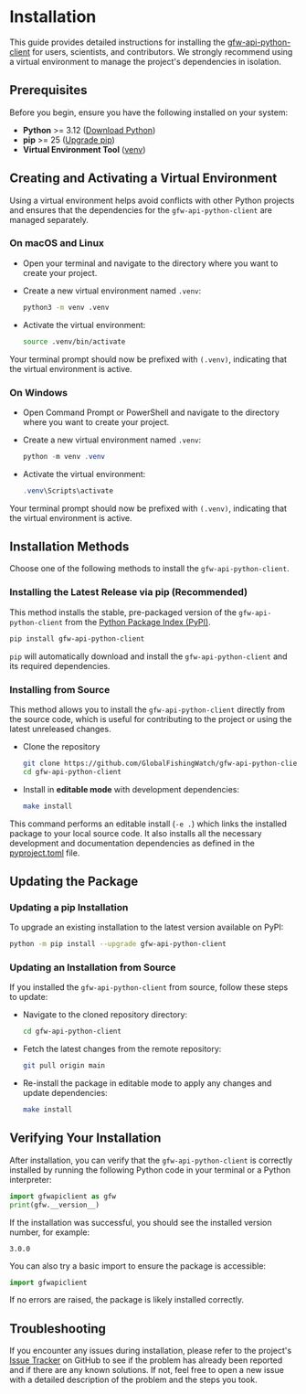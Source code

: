 # Installation

This guide provides detailed instructions for installing the [gfw-api-python-client](https://github.com/GlobalFishingWatch/gfw-api-python-client) for users, scientists, and contributors. We strongly recommend using a virtual environment to manage the project's dependencies in isolation.

## Prerequisites

Before you begin, ensure you have the following installed on your system:

- **Python** >= 3.12 ([Download Python](https://www.python.org/downloads/))
- **pip** >= 25 ([Upgrade pip](https://pip.pypa.io/en/stable/installation/))
- **Virtual Environment Tool** ([venv](https://docs.python.org/3/library/venv.html))

## Creating and Activating a Virtual Environment

Using a virtual environment helps avoid conflicts with other Python projects and ensures that the dependencies for the `gfw-api-python-client` are managed separately.

### On macOS and Linux

- Open your terminal and navigate to the directory where you want to create your project.

- Create a new virtual environment named `.venv`:

    ```bash
    python3 -m venv .venv
    ```

- Activate the virtual environment:

    ```bash
    source .venv/bin/activate
    ```

Your terminal prompt should now be prefixed with `(.venv)`, indicating that the virtual environment is active.

### On Windows

- Open Command Prompt or PowerShell and navigate to the directory where you want to create your project.

- Create a new virtual environment named `.venv`:

    ```powershell
    python -m venv .venv
    ```

- Activate the virtual environment:

    ```powershell
    .venv\Scripts\activate
    ```

Your terminal prompt should now be prefixed with `(.venv)`, indicating that the virtual environment is active.

## Installation Methods

Choose one of the following methods to install the `gfw-api-python-client`.

### Installing the Latest Release via pip (Recommended)

This method installs the stable, pre-packaged version of the `gfw-api-python-client` from the [Python Package Index (PyPI)](https://pypi.org/project/gfw-api-python-client/).

```bash
pip install gfw-api-python-client
```

`pip` will automatically download and install the `gfw-api-python-client` and its required dependencies.

### Installing from Source

This method allows you to install the `gfw-api-python-client` directly from the source code, which is useful for contributing to the project or using the latest unreleased changes.

- Clone the repository

    ```bash
    git clone https://github.com/GlobalFishingWatch/gfw-api-python-client.git
    cd gfw-api-python-client
    ```

- Install in **editable mode** with development dependencies:

    ```bash
    make install
    ```

This command performs an editable install (`-e .`) which links the installed package to your local source code. It also installs all the necessary development and documentation dependencies as defined in the [pyproject.toml](https://github.com/GlobalFishingWatch/gfw-api-python-client/blob/develop/pyproject.toml) file.

## Updating the Package

### Updating a pip Installation

To upgrade an existing installation to the latest version available on PyPI:

```bash
python -m pip install --upgrade gfw-api-python-client
```

### Updating an Installation from Source

If you installed the `gfw-api-python-client` from source, follow these steps to update:

- Navigate to the cloned repository directory:

    ```bash
    cd gfw-api-python-client
    ```

- Fetch the latest changes from the remote repository:

    ```bash
    git pull origin main
    ```

- Re-install the package in editable mode to apply any changes and update dependencies:

    ```bash
    make install
    ```

## Verifying Your Installation

After installation, you can verify that the `gfw-api-python-client` is correctly installed by running the following Python code in your terminal or a Python interpreter:

```python
import gfwapiclient as gfw
print(gfw.__version__)
```

If the installation was successful, you should see the installed version number, for example:

```
3.0.0
```

You can also try a basic import to ensure the package is accessible:

```python
import gfwapiclient
```

If no errors are raised, the package is likely installed correctly.

## Troubleshooting

If you encounter any issues during installation, please refer to the project's [Issue Tracker](https://github.com/GlobalFishingWatch/gfw-api-python-client/issues) on GitHub to see if the problem has already been reported and if there are any known solutions. If not, feel free to open a new issue with a detailed description of the problem and the steps you took.
